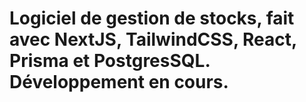 # Logiciel de gestion de stocks, fait avec NextJS, TailwindCSS, React, Prisma et PostgresSQL. Développement en cours.
